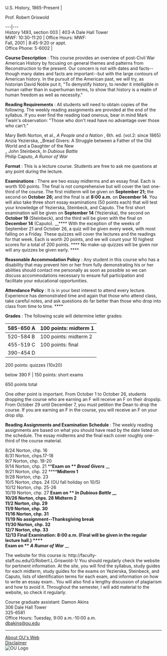 U.S. History, 1865-Present |

Prof. Robert Griswold  
  
---|---  
History 1493, section 003 | 403-A Dale Hall Tower  
MWF: 10:30-11:20 | Office Hours: MWF:  
Fall, 2001 | 8:45-9:20 or appt.  
Office Phone: 5-6002 |  
  
**Course Description** : This course provides an overview of post-Civil War
American History by focusing on general themes and patterns from
Reconstruction to the present. Our concern is not with dates and facts--though
many dates and facts are important--but with the large contours of American
history. In the pursuit of the American past, we will try, as historian David
Noble put it, "To demystify history, to render it intelligible in human rather
than in superhuman terms, to show that history is a realm of human freedom as
well as necessity."

**Reading Requirements** : All students will need to obtain copies of the
following. The weekly reading assignments are provided at the end of the
syllabus. If you ever find the reading load onerous, bear in mind Mark Twain's
observation: "Those who don't read have no advantage over those who can't."

Mary Beth Norton, et al., _A People and a Nation_ , 6th. ed. (vol.2: since
1865)  
Anzia Yezierska, _Bread Givers: A Struggle between a Father of the Old World
and a Daughter of the New  
_ John Steinbeck, _In Dubious Battle_  
Philip Caputo, _A Rumor of War_

**Format** : This is a lecture course. Students are free to ask me questions
at any point during the lecture.

**Examinations** : There are two essay midterms and an essay final. Each is
worth 100 points. The final is not comprehensive but will cover the last one-
third of the course. The first midterm will be given on **September 21;** the
second on **October 26;** and the final is at **8:00 a.m.** on **December
14**. You will also take three short essay examinations (50 points each) that
will test your knowledge of Yezierska, Steinbeck, and Caputo. The first short
examination will be given on **September 14** (Yezierska), the second on
**October 19** (Steinbeck), and the third will be given with the final on
**December 14** (Caputo). __**** With the exception of the weeks of September
21 and October 26, a quiz will be given every week, with most falling on a
Friday. These quizzes will cover the lectures and the readings for that week.
Each is worth 20 points, and we will count your 10 highest scores for a total
of 200 points. **** No make-up quizzes will be given nor will any quizzes be
given early. ****

**Reasonable Accommodation Policy** : Any student in this course who has a
disability that may prevent him or her from fully demonstrating his or her
abilities should contact me personally as soon as possible so we can discuss
accommodations necessary to ensure full participation and facilitate your
educational opportunities.

**Attendance Policy** : It is in your best interest to attend every lecture.
Experience has demonstrated time and again that those who attend class, take
careful notes, and ask questions do far better than those who drop into class
from time to time. ****

**Grades** : The following scale will determine letter grades:

585-650 A  | 100 points: midterm 1  
---|---  
520-584 B | 100 points: midterm 2  
455-519 C | 100 points: final  
390-454 D  |

200 points: quizzes (10x20)  
  
below 390 F  | 150 points: short exams  
  
650 points total

One other point is important. From October 1 to October 26, students dropping
the course who are earning an F will receive an F on their dropslip. From
October 29 until December 7, you must petition the Dean to drop the course. If
you are earning an F in the course, you will receive an F on your drop slip.

**Reading Assignments and Examination Schedule** : The weekly reading
assignments are based on what you should have read by the date listed on the
schedule. The essay midterms and the final each cover roughly one-third of the
course material.

8/24 Norton, chp. 16  
8/31 Norton, chps.17-18  
9/7 Norton, chp. 19-20  
9/14 Norton, chp. 21 ******Exam on** ** _Bread Givers_** __  
9/21 Norton, chp. 22 ******Midterm 1**  
9/28 Norton, chp. 23  
10/5 Norton, chps. 24 (OU fall holiday on 10/5)  
10/12 Norton, chp. 25-26  
10/19 Norton, chp. 27 ******Exam on** ** _In Dubious Battle_** __  
10/26 Norton, chps. 28 **Midterm 2**  
11/2 Norton, chp. 29  
11/9 Norton, chp. 30  
11/16 Norton, chp. 31  
11/19 No assignment--Thanksgiving break  
11/30 Norton, chp. 32  
12/7 Norton, chp. 33  
12/13 **Final Examination: 8:00 a.m.** (Final will be given in the regular
lecture hall.) ****  
**Exam on** ** _A Rumor of War_** __

The website for this course is: http://faculty-
staff.ou.edu/G/Robert.L.Griswold-1/ You should regularly check the website for
pertinent information. At the site, you will find the syllabus, study guides
for each midterm, study guides for the exams on Yezierska, Steinbeck, and
Caputo, lists of identification terms for each exam, and information on how to
write an essay exam.. You will also find a lengthy discussion of plagiarism
and how to avoid it. Throughout the semester, I will add material to the
website, so check it regularly.

Course graduate assistant: Damon Akins  
306 Dale Hall Tower  
325-6581  
Office Hours: Tuesday, 9:00 a.m.-10:00 a.m.  
[dbakins@ou.edu](mailto:dbakins@ou.edu)

* * *

  
[About OU's Web](http://www.ou.edu/web/about/)  
[Disclaimer](http://www.ou.edu/ouweb/disclaimer/)  
![OU Logo](http://www.ou.edu/images/official.gif)  

